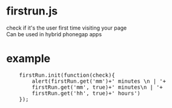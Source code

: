firstrun.js
===========

check if it's the user first time visiting your page<br>
Can be used in hybrid phonegap apps<br>
<h1>example</h1>
<pre>
	firstRun.init(function(check){
	    alert(firstRun.get('mm')+' minutes \n | '+
	    firstRun.get('mm', true)+' minutes\n | '+
	    firstRun.get('hh', true)+' hours')
	});
</pre>